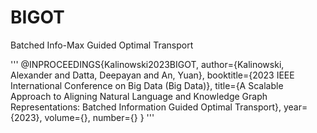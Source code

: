 # BIGOT
Batched Info-Max Guided Optimal Transport

'''
@INPROCEEDINGS{Kalinowski2023BIGOT,
  author={Kalinowski, Alexander and Datta, Deepayan and An, Yuan},
  booktitle={2023 IEEE International Conference on Big Data (Big Data)},
  title={A Scalable Approach to Aligning Natural Language and Knowledge Graph Representations: Batched Information Guided Optimal Transport},
  year={2023},
  volume={},
  number={}
}
'''
